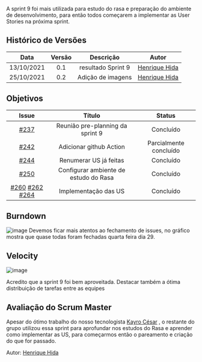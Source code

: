 ﻿---
layout: page_slowbrows
tag: slowbrows
---

A sprint 9 foi mais utilizada para estudo do rasa e preparação do ambiente de desenvolvimento, para então todos começarem a implementar as User Stories na próxima sprint.

## Histórico de Versões

| Data       | Versão | Descrição                      | Autor             |
| :--------: | :----: | :----------:                   | :---------------: |
| 13/10/2021 |    0.1   | resultado Sprint 9 | [Henrique Hida](https://github.com/HenriqueHida)|
| 25/10/2021 |    0.2   | Adição de imagens | [Henrique Hida](https://github.com/HenriqueHida)|

## Objetivos

| Issue |            Título            |        Status         | 
|:-------:|:----------------------------:|:-----------------------------:|
| [#237](https://github.com/fga-eps-mds/2021-1-Bot/issues/237) | Reunião pre-planning da sprint 9 |  Concluído 
| [#242](https://github.com/fga-eps-mds/2021-1-Bot/issues/242) | Adicionar github Action| Parcialmente concluído
| [#244](https://github.com/fga-eps-mds/2021-1-Bot/issues/244)  | Renumerar US já feitas| Concluído
| [#250](https://github.com/fga-eps-mds/2021-1-Bot/issues/229) |  Configurar ambiente de estudo do Rasa|  Concluído
[#260](https://github.com/fga-eps-mds/2021-1-Bot/issues/260) [#262](https://github.com/fga-eps-mds/2021-1-Bot/issues/262) [#264](https://github.com/fga-eps-mds/2021-1-Bot/issues/264) |  Implementação das US| Concluído

## Burndown
![image](https://user-images.githubusercontent.com/78568172/138776817-cd4ec4e3-980b-46c5-917d-fa23b375144d.png)
Devemos ficar mais atentos ao fechamento de issues, no gráfico mostra que quase todas foram fechadas quarta feira dia 29. 
## Velocity
![image](https://user-images.githubusercontent.com/78568172/138777241-4e0d8311-d55e-4194-93b1-52392950bbba.png)

Acredito que a sprint 9 foi bem aproveitada. Destacar também a ótima distribuição de tarefas entre as equipes

## Avaliação do Scrum Master
Apesar do ótimo trabalho do nosso tecnologista [Kayro César](https://github.com/kayrocesar) , o restante do grupo utilizou essa sprint para aprofundar nos estudos do Rasa e aprender como implementar as US, para começarmos então o pareamento e criação do que for passado. 



Autor: [Henrique Hida](https://github.com/HenriqueHida)

